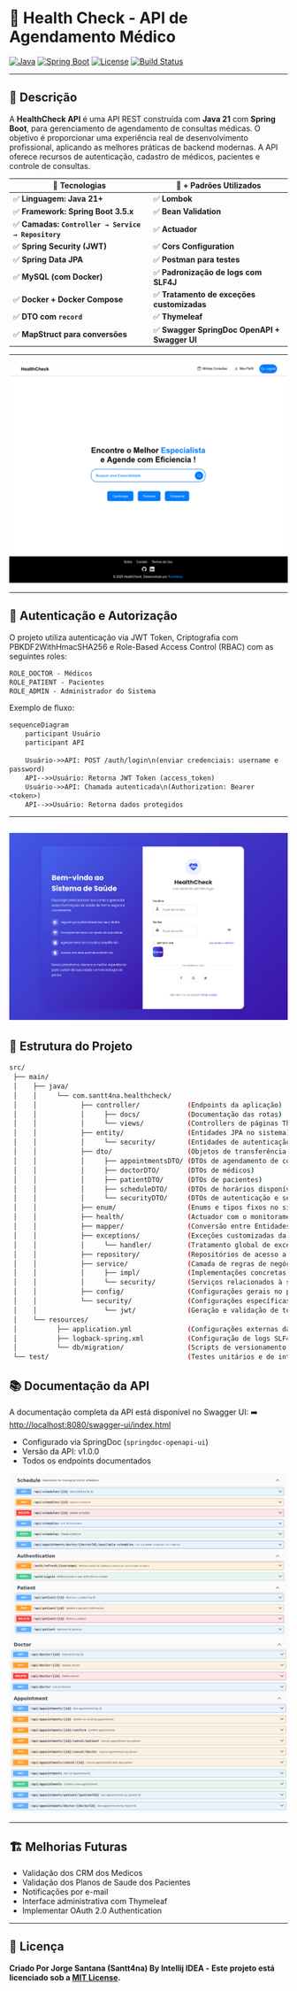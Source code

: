 # 🏥 Health Check - API de Agendamento Médico

[![Java](https://img.shields.io/badge/Java-21-blue.svg)](https://www.oracle.com/java/)
[![Spring Boot](https://img.shields.io/badge/Spring%20Boot-3.2.x-brightgreen)](https://spring.io/projects/spring-boot)
[![License](https://img.shields.io/badge/license-MIT-blue.svg)](LICENSE)
[![Build Status](https://img.shields.io/badge/build-passing-brightgreen)](README.md)

---
## 📖 Descrição
A **HealthCheck API** é uma API REST construída com **Java 21** com **Spring Boot**, para gerenciamento de agendamento de consultas médicas. O objetivo é proporcionar uma experiência real de desenvolvimento profissional, aplicando as melhores práticas de backend modernas. A API oferece recursos de autenticação, cadastro de médicos, pacientes e controle de consultas.

|                   🚀 Tecnologias                    |      🚀 + Padrões Utilizados                  |
|-----------------------------------------------------|-----------------------------------------------|
| ✅ **Linguagem: Java 21+**                          | ✅ **Lombok**                                 |
| ✅ **Framework: Spring Boot 3.5.x**                 | ✅ **Bean Validation**                        |
| ✅ **Camadas: `Controller → Service → Repository`** | ✅ **Actuador**                               |
| ✅ **Spring Security (JWT)**                        | ✅ **Cors Configuration**                     |
| ✅ **Spring Data JPA**                              | ✅ **Postman para testes**                    |
| ✅ **MySQL (com Docker)**                           | ✅ **Padronização de logs com SLF4J**         |
| ✅ **Docker + Docker Compose**                      | ✅ **Tratamento de exceções customizadas**    |
| ✅ **DTO com `record`**                             | ✅ **Thymeleaf**                              |
| ✅ **MapStruct para conversões**                    | ✅ **Swagger SpringDoc OpenAPI + Swagger UI** |

---

![Home do Projeto](src/main/resources/static/img/HealthCheck.png)

---

## 🔐 Autenticação e Autorização

O projeto utiliza autenticação via JWT Token, Criptografia com PBKDF2WithHmacSHA256 e Role-Based Access Control (RBAC) 
com as seguintes roles:

    ROLE_DOCTOR - Médicos
    ROLE_PATIENT - Pacientes
    ROLE_ADMIN - Administrador do Sistema

Exemplo de fluxo:

```mermaid
sequenceDiagram
    participant Usuário
    participant API

    Usuário->>API: POST /auth/login\n(enviar credenciais: username e password)
    API-->>Usuário: Retorna JWT Token (access_token)
    Usuário->>API: Chamada autenticada\n(Authorization: Bearer <token>)
    API-->>Usuário: Retorna dados protegidos

```
---
![Login do Projeto](src/main/resources/static/img/LoginHealthCheck.png)
---
## 📂 Estrutura do Projeto

```bash
src/
 ├── main/
 │    ├── java/
 │    │     └── com.santt4na.healthcheck/
 │    │           ├── controller/            (Endpoints da aplicação)
 │    │           │     ├── docs/            (Documentação das rotas)
 │    │           │     └── views/           (Controllers de páginas Thymeleaf)
 │    │           ├── entity/                (Entidades JPA no sistema)
 │    │           │     └── security/        (Entidades de autenticação e permissões)
 │    │           ├── dto/                   (Objetos de transferência de dados - DTOs)
 │    │           │     ├── appointmentsDTO/ (DTOs de agendamento de consultas)
 │    │           │     ├── doctorDTO/       (DTOs de médicos)
 │    │           │     ├── patientDTO/      (DTOs de pacientes)
 │    │           │     ├── scheduleDTO/     (DTOs de horários disponíveis)
 │    │           │     └── securityDTO/     (DTOs de autenticação e segurança)
 │    │           ├── enum/                  (Enums e tipos fixos no sistema)
 │    │           ├── health/                (Actuador com o monitoramento)
 │    │           ├── mapper/                (Conversão entre Entidades e DTOs via MapStruct)
 │    │           ├── exceptions/            (Exceções customizadas da aplicação)
 │    │           │     └── handler/         (Tratamento global de exceções)
 │    │           ├── repository/            (Repositórios de acesso a dados - JPA)
 │    │           ├── service/               (Camada de regras de negócio - Services)
 │    │           │     ├── impl/            (Implementações concretas dos serviços)
 │    │           │     └── security/        (Serviços relacionados à segurança/autenticação)
 │    │           ├── config/                (Configurações gerais no projeto)
 │    │           └── security/              (Configurações específicas de segurança)
 │    │                 └── jwt/             (Geração e validação de tokens JWT)
 │    └── resources/
 │          ├── application.yml              (Configurações externas da aplicação)
 │          ├── logback-spring.xml           (Configuração de logs SLF4J)
 │          └── db/migration/                (Scripts de versionamento Flyway)
 └── test/                                   (Testes unitários e de integração)
```
## 📚 Documentação da API

A documentação completa da API está disponível no Swagger UI:
➡️ [http://localhost:8080/swagger-ui/index.html](http://localhost:8080/swagger-ui/index.html)
- Configurado via SpringDoc (`springdoc-openapi-ui`)
- Versão da API: v1.0.0
- Todos os endpoints documentados

![Endpoints1](src/main/resources/static/img/Endpoints1.png)
![Endpoints2](src/main/resources/static/img/Endpoints2.png)

---

## 🏗️ Melhorias Futuras

- Validação dos CRM dos Medicos
- Validação dos Planos de Saude dos Pacientes
- Notificações por e-mail
- Interface administrativa com Thymeleaf
- Implementar OAuth 2.0 Authentication

---

## 🪪 Licença
**Criado Por Jorge Santana (Santt4na) By Intellij IDEA -** 
**Este projeto está licenciado sob a [MIT License](LICENSE).**
